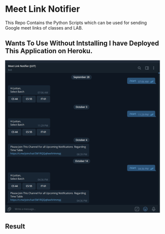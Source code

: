 # Meet Link Notifier
This Repo Contains the Python Scripts which can be used for sending Google meet links of classes and LAB.
## Wants To Use Without Intstalling I have Deployed This Application on Heroku.
![Image](./Screenshots/s1.png)
## Result
